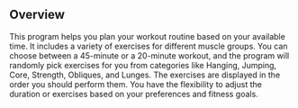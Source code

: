 ## Overview
This program helps you plan your workout routine based on your available time. It includes a variety of exercises for different muscle groups. You can choose between a 45-minute or a 20-minute workout, and the program will randomly pick exercises for you from categories like Hanging, Jumping, Core, Strength, Obliques, and Lunges. The exercises are displayed in the order you should perform them. You have the flexibility to adjust the duration or exercises based on your preferences and fitness goals.
